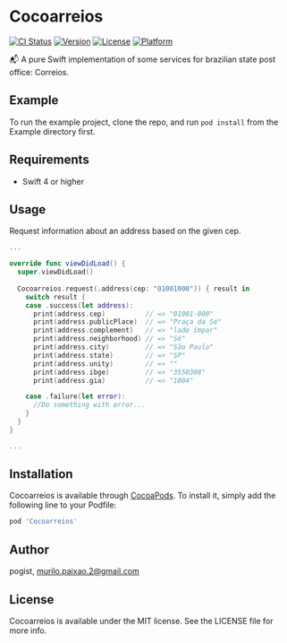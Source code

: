 # Cocoarreios

[![CI Status](http://img.shields.io/travis/pogist/Cocoarreios.svg?style=flat)](https://travis-ci.org/pogist/Cocoarreios)
[![Version](https://img.shields.io/cocoapods/v/Cocoarreios.svg?style=flat)](http://cocoapods.org/pods/Cocoarreios)
[![License](https://img.shields.io/cocoapods/l/Cocoarreios.svg?style=flat)](http://cocoapods.org/pods/Cocoarreios)
[![Platform](https://img.shields.io/cocoapods/p/Cocoarreios.svg?style=flat)](http://cocoapods.org/pods/Cocoarreios)

📬 A pure Swift implementation of some services for brazilian state post office: Correios.

## Example

To run the example project, clone the repo, and run `pod install` from the Example directory first.

## Requirements

+ Swift 4 or higher

## Usage

Request information about an address based on the given cep.

```swift
...

override func viewDidLoad() {
  super.viewDidLoad()
  
  Cocoarreios.request(.address(cep: "01001000")) { result in
    switch result {
    case .success(let address):
      print(address.cep)          // => "01001-000"
      print(address.publicPlace)  // => "Praça da Sé"
      print(address.complement)   // => "lado ímpar"
      print(address.neighborhood) // => "Sé"
      print(address.city)         // => "São Paulo"
      print(address.state)        // => "SP"
      print(address.unity)        // => ""
      print(address.ibge)         // => "3550308"
      print(address.gia)          // => "1004"

    case .failure(let error):
      //Do something with error...  
    }
  }
}

...
```

## Installation

Cocoarreios is available through [CocoaPods](http://cocoapods.org). To install
it, simply add the following line to your Podfile:

```ruby
pod 'Cocoarreios'
```

## Author

pogist, murilo.paixao.2@gmail.com

## License

Cocoarreios is available under the MIT license. See the LICENSE file for more info.

